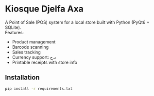 # Kiosque Djelfa Axa

A Point of Sale (POS) system for a local store built with Python (PyQt6 + SQLite).  
Features:
- Product management
- Barcode scanning
- Sales tracking
- Currency support: د.ح
- Printable receipts with store info

## Installation
```bash
pip install -r requirements.txt

